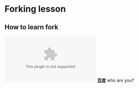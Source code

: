 # Forking lesson
## How to learn fork
![51CTO](www.51cto.com)
**[百度](https://www.baidu.com)**
who are you?
